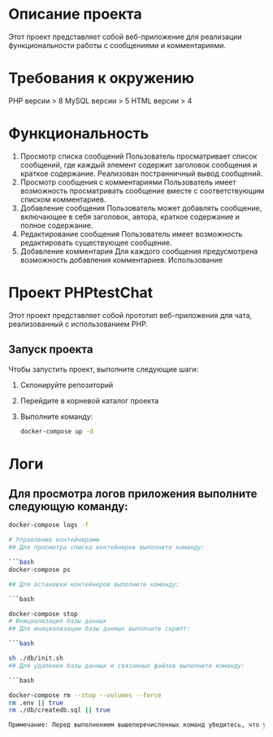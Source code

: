 # Описание проекта
Этот проект представляет собой веб-приложение для реализации функциональности работы с сообщениями и комментариями.

# Требования к окружению
PHP версии > 8
MySQL версии > 5
HTML версии > 4
# Функциональность
1. Просмотр списка сообщений
Пользователь просматривает список сообщений, где каждый элемент содержит заголовок сообщения и краткое содержание.
Реализован постранничный вывод сообщений.
2. Просмотр сообщения с комментариями
Пользователь имеет возможность просматривать сообщение вместе с соответствующим списком комментариев.
3. Добавление сообщения
Пользователь может добавлять сообщение, включающее в себя заголовок, автора, краткое содержание и полное содержание.
4. Редактирование сообщения
Пользователь имеет возможность редактировать существующее сообщение.
5. Добавление комментария
Для каждого сообщения предусмотрена возможность добавления комментариев.
Использование



# Проект PHPtestChat

Этот проект представляет собой прототип веб-приложения для чата, реализованный с использованием PHP.

## Запуск проекта

Чтобы запустить проект, выполните следующие шаги:

1. Склонируйте репозиторий

2. Перейдите в корневой каталог проекта

3. Выполните команду:
   ```bash
   docker-compose up -d
# Логи
## Для просмотра логов приложения выполните следующую команду:

   ```bash
   docker-compose logs -f

# Управление контейнерами
## Для просмотра списка контейнеров выполните команду:

   ```bash
   docker-compose ps
   
## Для остановки контейнеров выполните команду:

   ```bash

docker-compose stop
# Инициализация базы данных
## Для инициализации базы данных выполните скрипт:

   ```bash

sh ./db/init.sh
## Для удаления базы данных и связанных файлов выполните команду:

   ```bash

docker-compose rm --stop --volumes --force
rm .env || true
rm ./db/createdb.sql || true

Примечание: Перед выполнением вышеперечисленных команд убедитесь, что у вас установлен Docker и Docker Compose.

